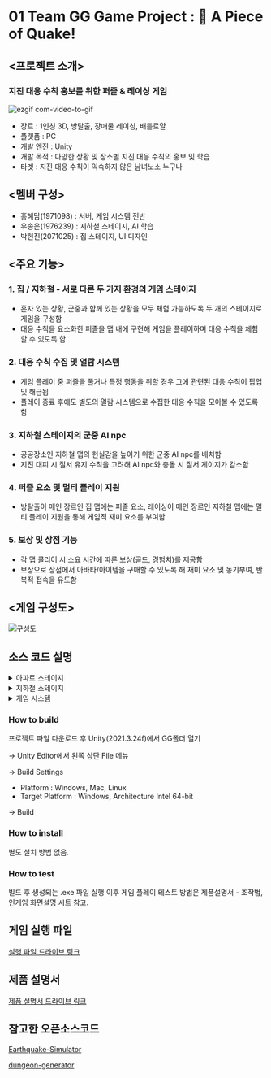 # 01 Team GG Game Project : 🍰 A Piece of Quake!
## <프로젝트 소개>
### 지진 대응 수칙 홍보를 위한 퍼즐 & 레이싱 게임
![ezgif com-video-to-gif](https://github.com/kkyeonjin/GG/assets/88366217/7491b30c-efd2-4ca1-be9c-9ad617882696)
- 장르 : 1인칭 3D, 방탈출, 장애물 레이싱, 배틀로얄
- 플랫폼 :	PC
- 개발 엔진 :	Unity
- 개발 목적	: 다양한 상황 및 장소별 지진 대응 수칙의 홍보 및 학습
- 타겟 :	지진 대응 수칙이 익숙하지 않은 남녀노소 누구나

 
## <멤버 구성>
- 홍혜담(1971098) : 서버, 게임 시스템 전반
- 우송은(1976239) : 지하철 스테이지, AI 학습
- 박현진(2071025) : 집 스테이지, UI 디자인


## <주요 기능>
### 1. 집 / 지하철 - 서로 다른 두 가지 환경의 게임 스테이지
   - 혼자 있는 상황, 군중과 함께 있는 상황을 모두 체험 가능하도록 두 개의 스테이지로 게임을 구성함
   - 대응 수칙을 요소화한 퍼즐을 맵 내에 구현해 게임을 플레이하며 대응 수칙을 체험할 수 있도록 함

### 2. 대응 수칙 수집 및 열람 시스템
   - 게임 플레이 중 퍼즐을 풀거나 특정 행동을 취할 경우 그에 관련된 대응 수칙이 팝업 및 해금됨
   - 플레이 종료 후에도 별도의 열람 시스템으로 수집한 대응 수칙을 모아볼 수 있도록 함

### 3. 지하철 스테이지의 군중 AI npc
   - 공공장소인 지하철 맵의 현실감을 높이기 위한 군중 AI npc를 배치함
   - 지진 대피 시 질서 유지 수칙을 고려해 AI npc와 충돌 시 질서 게이지가 감소함

### 4. 퍼즐 요소 및 멀티 플레이 지원
   - 방탈출이 메인 장르인 집 맵에는 퍼즐 요소, 레이싱이 메인 장르인 지하철 맵에는 멀티 플레이 지원을 통해 게임적 재미 요소를 부여함

### 5. 보상 및 상점 기능
   - 각 맵 클리어 시 소요 시간에 따른 보상(골드, 경험치)를 제공함
   - 보상으로 상점에서 아바타/아이템을 구매할 수 있도록 해 재미 요소 및 동기부여, 반복적 접속을 유도함

    
## <게임 구성도>
![구성도](https://github.com/kkyeonjin/GG/assets/88366217/b42c91b7-ee33-4eb6-8331-b5950f1e55d7)

## 소스 코드 설명
<details>
 <summary>아파트 스테이지</summary> 
 
```
/Apartment/Script_APT - : 스크립트 폴더
			/CellPhone : 핸드폰 기능 
			/Earthquake : 지진 효과 구현 
			/FallingObstacles : 낙하물 구현 
			/Inventory : 인벤토리 
			/Items : 아이템 관련 
			/Phase1 : Phase1 구현 
			/Phase2 : Phase2 구현
			/Phase3 : Phase3 구현
```
</details>
<details>
 <summary>지하철 스테이지</summary> 
 
 ```
 /Subway : 지하철 스테이지 구현
		/UI - 지하철 스테이지 전용 질서게이지 & 플레이 중 UI 화면 구현 스크립트
		/Quake - 지진 효과 구현
		/Phase1 - phase 1 구현 
		/Phase2 - phase 2 구현
			/AI NPC - ML-agent 훈련 
```
</details>
<details>
 <summary>게임 시스템</summary> 

 ```
 /StartFirst - 게임을 처음 시작할 때, 유저 정보 생성
	/Menu - 메뉴 배경 지진
	/MyRoom - 마이룸에 있는 기능(유저 정보 불러오기)와 UI
	/Store - 상점 기능과 UI
	/MultiLobby - 멀티모드 게임 시작 대기실, 아바타와 아이템 세팅
	/Player (Player & Avatar) - 플레이어 프리팹과 아바타, 인게임 status
	/UI - 게임에 있는 UI 아이콘과 버튼에 적용되는 기능과 효과
	/System - 네트워크, 유저 정보 저장/불러오기, 아이콘 효과 보간 함수 
				/stage - 인게임 시작시 맵 전처리 및 골인 인게임 종료 관련 
```
</details>

### How to build
 프로젝트 파일 다운로드 후 Unity(2021.3.24f)에서 GG폴더 열기 
 
 → Unity Editor에서 왼쪽 상단 File 메뉴
 
 → Build Settings
   * Platform : Windows, Mac, Linux
   * Target Platform : Windows, Architecture Intel 64-bit

 → Build 

### How to install
별도 설치 방법 없음. 

### How to test
빌드 후 생성되는 .exe 파일 실행
이후 게임 플레이 테스트 방법은 제품설명서 - 조작법, 인게임 화면설명 시트 참고.

## 게임 실행 파일
[실행 파일 드라이브 링크](https://drive.google.com/file/d/17K4rk2zFffa5SvFFpc2VYUfSUtXV9r4B/view?usp=drive_link)

## 제품 설명서
[제품 설명서 드라이브 링크](https://drive.google.com/file/d/13zIi7pGLxytdHb6VAR0C1D-LEyAgXW06/view?usp=drive_link)


## 참고한 오픈소스코드
[Earthquake-Simulator](https://github.com/Habrador/Earthquake-Simulator)

[dungeon-generator](https://github.com/silverlybee/dungeon-generator)
